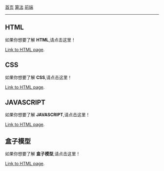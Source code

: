 [首页](./index.html)
[算法](./docs/al/menu.html)
[前端](./docs/frontEnd/menu.html)

---

## HTML

如果你想要了解 **HTML**,请点击这里！

[Link to HTML page](./docs/frontEnd/base/html1.html).


## CSS

如果你想要了解 **CSS**,请点击这里！

[Link to HTML page](./docs/frontEnd/base/css.html).


## JAVASCRIPT

如果你想要了解 **JAVASCRIPT**,请点击这里！

[Link to HTML page](./docs/frontEnd/base/js.html).


## 盒子模型

如果你想要了解 **盒子模型**,请点击这里！

[Link to HTML page](./docs/frontEnd/base/box.html).
